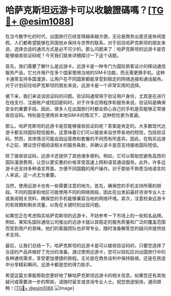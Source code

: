 # 哈萨克斯坦远游卡可以收驗證碼嗎？[[TG💪+ @esim1088](https://t.me/s/esim1088)]

在当今数字化的时代，出国旅行已经变得越来越方便。无论是商务出差还是休闲度假，人们都希望能够在异国他乡保持与世界的联系。对于前往哈萨克斯坦的朋友来说，选择合适的通讯方式是必不可少的。那么问题来了：哈萨克斯坦的远游卡是否能够接收验证码呢？今天我们就来详细探讨一下这个话题。

首先，我们需要了解什么是远游卡。远游卡是一种专门为国际旅客设计的移动通信服务产品，它允许用户在多个国家使用当地的SIM卡功能，而无需更换手机。这种卡通常支持多国漫游，让用户在不同国家都能享受到稳定的网络连接和通话服务。对于计划前往哈萨克斯坦的朋友来说，远游卡是一个非常实用的选择。

接下来，我们来谈谈验证码的问题。验证码通常用于验证用户身份，尤其是在进行在线支付、注册账户或找回密码时。对于许多应用程序和服务来说，验证码是确保安全的重要手段。因此，很多人在出国旅行时都会担心自己的手机是否能够正常接收验证码。特别是在使用非本地SIM卡的情况下，这种担忧更为普遍。

那么，哈萨克斯坦的远游卡是否能够接收验证码呢？答案是肯定的。大多数现代远游卡都支持国际短信服务，这意味着它们可以接收来自世界各地的短信，包括验证码。然而，具体情况可能会因运营商和套餐的不同而有所差异。因此，在购买远游卡之前，建议您仔细阅读相关的服务条款，并确认该卡是否支持接收国际短信。

除了接收验证码，远游卡还提供了其他诸多便利。例如，它可以帮助您避免高昂的国际漫游费用，让您以更实惠的价格享受高速上网和语音通话服务。此外，许多远游卡还支持多种语言界面，方便不同国籍的用户操作。对于那些不熟悉当地语言的人来说，这一点尤为重要。

当然，使用远游卡也有一些需要注意的地方。首先，确保您的手机支持所需的频段。不同的国家和地区可能使用不同的网络频段，因此在出发前最好咨询专业人士或查阅相关资料，确保您的手机能够兼容当地的网络环境。其次，注意检查远游卡的有效期和剩余流量，以免在关键时刻出现问题。

如果您正在考虑购买哈萨克斯坦的远游卡，不妨参考一下市场上的一些知名品牌。例如，某知名国际通信公司推出的远游卡就以其稳定的服务质量和广泛的覆盖范围而受到用户的青睐。他们的客服团队也非常专业，随时准备解答您的疑问并提供技术支持。

最后，让我们总结一下。哈萨克斯坦的远游卡是可以接收验证码的，只要您选择了合适的产品并做好了充分的准备。通过使用远游卡，您可以轻松应对出国旅行中的各种通信需求，享受更加便捷的旅程。无论是在商务谈判中保持联络，还是在旅途中分享精彩瞬间，远游卡都是您的得力助手。

希望这篇文章能帮助您更好地了解哈萨克斯坦远游卡的相关信息。如果您还有其他疑问或需要进一步的帮助，请随时留言或咨询专业人士。祝您旅途愉快，通讯顺畅！[[TG💪+ @esim1088](https://t.me/s/esim1088) ![Image](https://i.postimg.cc/4NQfJmqS/Snipaste-2025-05-13-00-14-12.png)]